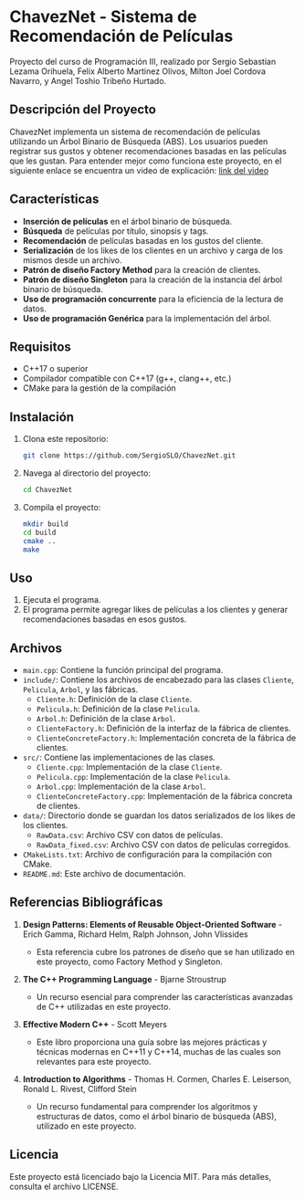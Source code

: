 
# ChavezNet - Sistema de Recomendación de Películas

Proyecto del curso de Programación III, realizado por Sergio Sebastian Lezama Orihuela, Felix Alberto Martinez Olivos, Milton Joel Cordova Navarro, y Angel Toshio Tribeño Hurtado.

## Descripción del Proyecto

ChavezNet implementa un sistema de recomendación de películas utilizando un Árbol Binario de Búsqueda (ABS). Los usuarios pueden registrar sus gustos y obtener recomendaciones basadas en las películas que les gustan.
Para entender mejor como funciona este proyecto, en el siguiente enlace se encuentra un video de explicación: [link del video](https://drive.google.com/drive/folders/1f76zPKyri5rW8kaNTuNWbinLzZG710iv?usp=sharing)

## Características

- **Inserción de películas** en el árbol binario de búsqueda.
- **Búsqueda** de películas por título, sinopsis y tags.
- **Recomendación** de películas basadas en los gustos del cliente.
- **Serialización** de los likes de los clientes en un archivo y carga de los mismos desde un archivo.
- **Patrón de diseño Factory Method** para la creación de clientes.
- **Patrón de diseño Singleton** para la creación de la instancia del árbol binario de búsqueda.
- **Uso de programación concurrente** para la eficiencia de la lectura de datos.
- **Uso de programación Genérica** para la implementación del árbol.

## Requisitos

- C++17 o superior
- Compilador compatible con C++17 (g++, clang++, etc.)
- CMake para la gestión de la compilación

## Instalación

1. Clona este repositorio:
   ```sh
   git clone https://github.com/SergioSLO/ChavezNet.git
   ```
2. Navega al directorio del proyecto:
   ```sh
   cd ChavezNet
   ```
3. Compila el proyecto:
   ```sh
   mkdir build
   cd build
   cmake ..
   make
   ```

## Uso

1. Ejecuta el programa.
2. El programa permite agregar likes de películas a los clientes y generar recomendaciones basadas en esos gustos.

## Archivos

- `main.cpp`: Contiene la función principal del programa.
- `include/`: Contiene los archivos de encabezado para las clases `Cliente`, `Pelicula`, `Arbol`, y las fábricas.
   - `Cliente.h`: Definición de la clase `Cliente`.
   - `Pelicula.h`: Definición de la clase `Pelicula`.
   - `Arbol.h`: Definición de la clase `Arbol`.
   - `ClienteFactory.h`: Definición de la interfaz de la fábrica de clientes.
   - `ClienteConcreteFactory.h`: Implementación concreta de la fábrica de clientes.
- `src/`: Contiene las implementaciones de las clases.
   - `Cliente.cpp`: Implementación de la clase `Cliente`.
   - `Pelicula.cpp`: Implementación de la clase `Pelicula`.
   - `Arbol.cpp`: Implementación de la clase `Arbol`.
   - `ClienteConcreteFactory.cpp`: Implementación de la fábrica concreta de clientes.
- `data/`: Directorio donde se guardan los datos serializados de los likes de los clientes.
   - `RawData.csv`: Archivo CSV con datos de películas.
   - `RawData_fixed.csv`: Archivo CSV con datos de películas corregidos.
- `CMakeLists.txt`: Archivo de configuración para la compilación con CMake.
- `README.md`: Este archivo de documentación.

## Referencias Bibliográficas

1. **Design Patterns: Elements of Reusable Object-Oriented Software** - Erich Gamma, Richard Helm, Ralph Johnson, John Vlissides
   - Esta referencia cubre los patrones de diseño que se han utilizado en este proyecto, como Factory Method y Singleton.

2. **The C++ Programming Language** - Bjarne Stroustrup
   - Un recurso esencial para comprender las características avanzadas de C++ utilizadas en este proyecto.

3. **Effective Modern C++** - Scott Meyers
   - Este libro proporciona una guía sobre las mejores prácticas y técnicas modernas en C++11 y C++14, muchas de las cuales son relevantes para este proyecto.

4. **Introduction to Algorithms** - Thomas H. Cormen, Charles E. Leiserson, Ronald L. Rivest, Clifford Stein
   - Un recurso fundamental para comprender los algoritmos y estructuras de datos, como el árbol binario de búsqueda (ABS), utilizado en este proyecto.

## Licencia

Este proyecto está licenciado bajo la Licencia MIT. Para más detalles, consulta el archivo LICENSE.
